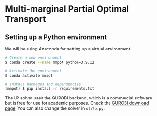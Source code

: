 # Multi-marginal Partial Optimal Transport

## Setting up a Python environment

We will be using Anaconda for setting up a virtual environment.

```sh
# Create a new environment
$ conda create --name mmpot python=3.9.12

# Activate the environment
$ conda activate mmpot

# Install packages and dependencies
(mmpot) $ pip install -r requirements.txt
```

The LP solver uses the GUROBI backend, which is a commercial software but is free for use for academic purposes. Check
the [GUROBI download page](https://www.gurobi.com/downloads/). You can also change the solver in `ot/lp.py`.